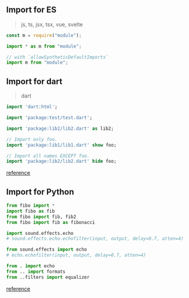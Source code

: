 ## Import for ES

> js, ts, jsx, tsx, vue, svelte

```js
const m = require("module");

import * as m from "module";

// with `allowSyntheticDefaultImports`
import m from "module";
```

## Import for dart

> dart

```dart
import 'dart:html';

import 'package:test/test.dart';

import 'package:lib2/lib2.dart' as lib2;

// Import only foo.
import 'package:lib1/lib1.dart' show foo;

// Import all names EXCEPT foo.
import 'package:lib2/lib2.dart' hide foo;
```

[reference](https://dart.dev/guides/language/language-tour#using-libraries)

## Import for Python

```py
from fibo import *
import fibo as fib
from fibo import fib, fib2
from fibo import fib as fibonacci

import sound.effects.echo
# sound.effects.echo.echofilter(input, output, delay=0.7, atten=4)

from sound.effects import echo
# echo.echofilter(input, output, delay=0.7, atten=4)

from . import echo
from .. import formats
from ..filters import equalizer
```

[reference](https://docs.python.org/3/tutorial/modules.html)
